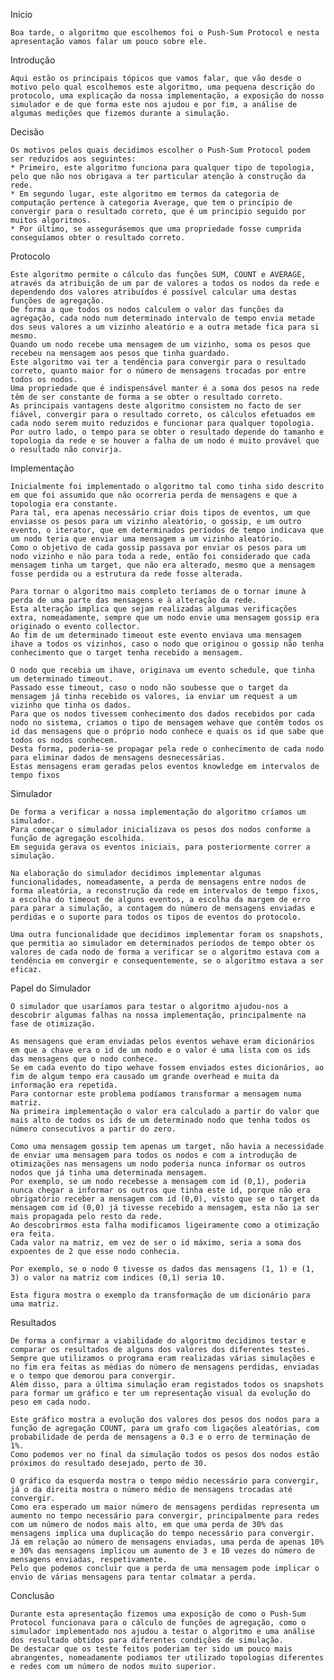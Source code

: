 Inicio

	Boa tarde, o algoritmo que escolhemos foi o Push-Sum Protocol e nesta apresentação vamos falar um pouco sobre ele.

Introdução

	Aqui estão os principais tópicos que vamos falar, que vão desde o motivo pelo qual escolhemos este algoritmo, uma pequena descrição do protocolo, uma explicação da nossa implementação, a exposição do nosso simulador e de que forma este nos ajudou e por fim, a análise de algumas medições que fizemos durante a simulação.

Decisão

	Os motivos pelos quais decidimos escolher o Push-Sum Protocol podem ser reduzidos aos seguintes:
	* Primeiro, este algoritmo funciona para qualquer tipo de topologia, pelo que não nos obrigava a ter particular atenção à construção da rede.
	* Em segundo lugar, este algoritmo em termos da categoria de computação pertence à categoria Average, que tem o princípio de convergir para o resultado correto, que é um principio seguido por muitos algoritmos.
	* Por último, se assegurásemos que uma propriedade fosse cumprida conseguíamos obter o resultado correto.

Protocolo

	Este algoritmo permite o cálculo das funções SUM, COUNT e AVERAGE, através da atribuição de um par de valores a todos os nodos da rede e dependendo dos valores atribuídos é possível calcular uma destas funções de agregação.
	De forma a que todos os nodos calculem o valor das funções da agregação, cada nodo num determinado intervalo de tempo envia metade dos seus valores a um vizinho aleatório e a outra metade fica para si mesmo.
	Quando um nodo recebe uma mensagem de um vizinho, soma os pesos que recebeu na mensagem aos pesos que tinha guardado. 
	Este algoritmo vai ter a tendência para convergir para o resultado correto, quanto maior for o número de mensagens trocadas por entre todos os nodos.
	Uma propriedade que é indispensável manter é a soma dos pesos na rede têm de ser constante de forma a se obter o resultado correto.
	As principais vantagens deste algoritmo consistem no facto de ser fiável, convergir para o resultado correto, os cálculos efetuados em cada nodo serem muito reduzidos e funcionar para qualquer topologia.
	Por outro lado, o tempo para se obter o resultado depende do tamanho e topologia da rede e se houver a falha de um nodo é muito provável que o resultado não convirja.

Implementação

	Inicialmente foi implementado o algoritmo tal como tinha sido descrito em que foi assumido que não ocorreria perda de mensagens e que a topologia era constante.
	Para tal, era apenas necessário criar dois tipos de eventos, um que enviasse os pesos para um vizinho aleatório, o gossip, e um outro evento, o iterator, que em determinados períodos de tempo indicava que um nodo teria que enviar uma mensagem a um vizinho aleatório.
	Como o objetivo de cada gossip passava por enviar os pesos para um nodo vizinho e não para toda a rede, então foi considerado que cada mensagem tinha um target, que não era alterado, mesmo que a mensagem fosse perdida ou a estrutura da rede fosse alterada.

	Para tornar o algoritmo mais completo teríamos de o tornar imune à perda de uma parte das mensagens e à alteração da rede.
	Esta alteração implica que sejam realizadas algumas verificações extra, nomeadamente, sempre que um nodo envie uma mensagem gossip era originado o evento collector.
	Ao fim de um determinado timeout este evento enviava uma mensagem ihave a todos os vizinhos, caso o nodo que originou o gossip não tenha conhecimento que o target tenha recebido a mensagem.

	O nodo que recebia um ihave, originava um evento schedule, que tinha um determinado timeout.
	Passado esse timeout, caso o nodo não soubesse que o target da mensagem já tinha recebido os valores, ia enviar um request a um vizinho que tinha os dados.
	Para que os nodos tivessem conhecimento dos dados recebidos por cada nodo no sistema, criamos o tipo de mensagem wehave que contêm todos os id das mensagens que o próprio nodo conhece e quais os id que sabe que todos os nodos conhecem.
	Desta forma, poderia-se propagar pela rede o conhecimento de cada nodo para eliminar dados de mensagens desnecessárias.
	Estas mensagens eram geradas pelos eventos knowledge em intervalos de tempo fixos

Simulador

	De forma a verificar a nossa implementação do algoritmo críamos um simulador. 
	Para começar o simulador inicializava os pesos dos nodos conforme a função de agregação escolhida.
	Em seguida gerava os eventos iniciais, para posteriormente correr a simulação.

	Na elaboração do simulador decidimos implementar algumas funcionalidades, nomeadamente, a perda de mensagens entre nodos de forma aleatória, a reconstrução da rede em intervalos de tempo fixos, a escolha do timeout de alguns eventos, a escolha da margem de erro para parar a simulação, a contagem do número de mensagens enviadas e perdidas e o suporte para todos os tipos de eventos do protocolo.

	Uma outra funcionalidade que decidimos implementar foram os snapshots, que permitia ao simulador em determinados períodos de tempo obter os valores de cada nodo de forma a verificar se o algoritmo estava com a tendência em convergir e consequentemente, se o algoritmo estava a ser eficaz.

Papel do Simulador

	O simulador que usaríamos para testar o algoritmo ajudou-nos a descobrir algumas falhas na nossa implementação, principalmente na fase de otimização.

	As mensagens que eram enviadas pelos eventos wehave eram dicionários em que a chave era o id de um nodo e o valor é uma lista com os ids das mensagens que o nodo conhece.
	Se em cada evento do tipo wehave fossem enviados estes dicionários, ao fim de algum tempo era causado um grande overhead e muita da informação era repetida.
	Para contornar este problema podíamos transformar a mensagem numa matriz.
	Na primeira implementação o valor era calculado a partir do valor que mais alto de todos os ids de um determinado nodo que tenha todos os número consecutivos a partir do zero.

	Como uma mensagem gossip tem apenas um target, não havia a necessidade de enviar uma mensagem para todos os nodos e com a introdução de otimizações nas mensagens um nodo poderia nunca informar os outros nodos que já tinha uma determinada mensagem.
	Por exemplo, se um nodo recebesse a mensagem com id (0,1), poderia nunca chegar a informar os outros que tinha este id, porque não era obrigatório receber a mensagem com id (0,0), visto que se o target da mensagem com id (0,0) já tivesse recebido a mensagem, esta não ia ser mais propagada pelo resto da rede.
	Ao descobrirmos esta falha modificamos ligeiramente como a otimização era feita.
	Cada valor na matriz, em vez de ser o id máximo, seria a soma dos expoentes de 2 que esse nodo conhecia.

	Por exemplo, se o nodo 0 tivesse os dados das mensagens (1, 1) e (1, 3) o valor na matriz com indices (0,1) seria 10.

	Esta figura mostra o exemplo da transformação de um dicionário para uma matriz.


Resultados

	De forma a confirmar a viabilidade do algoritmo decidimos testar e comparar os resultados de alguns dos valores dos diferentes testes.
	Sempre que utilizamos o programa eram realizadas várias simulações e no fim era feitas as médias do número de mensagens perdidas, enviadas e o tempo que demorou para convergir.
	Além disso, para a última simulação eram registados todos os snapshots para formar um gráfico e ter um representação visual da evolução do peso em cada nodo.

	Este gráfico mostra a evolução dos valores dos pesos dos nodos para a função de agregação COUNT, para um grafo com ligações aleatórias, com probabilidade de perda de mensagens a 0.3 e o erro de terminação de 1%.
	Como podemos ver no final da simulação todos os pesos dos nodos estão próximos do resultado desejado, perto de 30.

	O gráfico da esquerda mostra o tempo médio necessário para convergir, já o da direita mostra o número médio de mensagens trocadas até convergir.
	Como era esperado um maior número de mensagens perdidas representa um aumento no tempo necessário para convergir, principalmente para redes com um número de nodos mais alto, em que uma perda de 30% das mensagens implica uma duplicação do tempo necessário para convergir.
	Já em relação ao número de mensagens enviadas, uma perda de apenas 10% e 30% das mensagens implicou um aumento de 3 e 10 vezes do número de mensagens enviadas, respetivamente.
	Pelo que podemos concluir que a perda de uma mensagem pode implicar o envio de várias mensagens para tentar colmatar a perda.

Conclusão

	Durante esta apresentação fizemos uma exposição de como o Push-Sum Protocol funcionava para o cálculo de funções de agregação, como o simulador implementado nos ajudou a testar o algoritmo e uma análise dos resultado obtidos para diferentes condições de simulação.
	De destacar que os teste feitos poderiam ter sido um pouco mais abrangentes, nomeadamente podiamos ter utilizado topologias diferentes e redes com um número de nodos muito superior.
